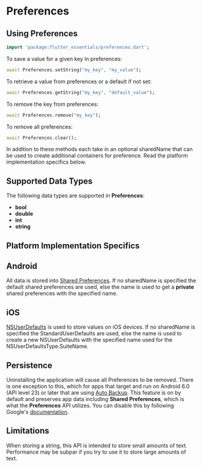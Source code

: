 # Preferences

## Using Preferences
```dart
import 'package:flutter_essentials/preferences.dart';
```
To save a value for a given key in preferences:

```dart
await Preferences.setString("my_key", "my_value");
```

To retrieve a value from preferences or a default if not set:

```dart
await Preferences.getString("my_key", "default_value");
```

To remove the key from preferences:

```dart
await Preferences.remove("my_key");
```

To remove all preferences:

```dart
await Preferences.clear();
```

In addition to these methods each take in an optional sharedName that can be used to create additional containers for preference. Read the platform implementation specifics below.

## Supported Data Types
The following data types are supported in **Preferences**:

* **bool**
* **double**
* **int**
* **string**

## Platform Implementation Specifics

## Android
All data is stored into [Shared Preferences](https://developer.android.com/training/data-storage/shared-preferences.html). If no sharedName is specified the default shared preferences are used, else the name is used to get a **private** shared preferences with the specified name.

## iOS
[NSUserDefaults](https://developer.apple.com/documentation/foundation/nsuserdefaults) is used to store values on iOS devices. If no sharedName is specified the StandardUserDefaults are used, else the name is used to create a new NSUserDefaults with the specified name used for the NSUserDefaultsType.SuiteName.

## Persistence
Uninstalling the application will cause all Preferences to be removed. There is one exception to this, which for apps that target and run on Android 6.0 (API level 23) or later that are using [Auto Backup](https://developer.android.com/guide/topics/data/autobackup). This feature is on by default and preserves app data including **Shared Preferences**, which is what the **Preferences** API utilizes. You can disable this by following Google's [documentation](https://developer.android.com/guide/topics/data/autobackup).

## Limitations
When storing a string, this API is intended to store small amounts of text. Performance may be subpar if you try to use it to store large amounts of text.